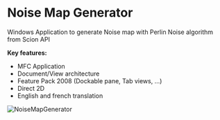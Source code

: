 # Noise Map Generator
<p>Windows Application to generate Noise map with Perlin Noise algorithm from Scion API</p>
<p><b>Key features:</b></p>
<ul>
  <li>MFC Application</li>
  <li>Document/View architecture</li>
  <li>Feature Pack 2008 (Dockable pane, Tab views, ...)</li>
  <li>Direct 2D</li>
  <li>English and french translation</li>
</ul>

![NoiseMapGenerator](https://zupimages.net/up/23/33/8r5b.png)
